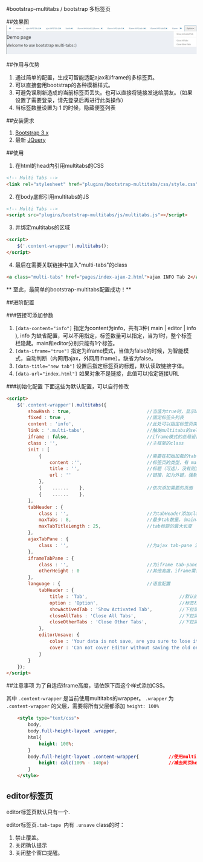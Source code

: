 #bootstrap-multitabs / bootstrap 多标签页

##效果图
![Multi Tabs Screenshot](screenshot.jpg)

##作用与优势
1. 通过简单的配置，生成可智能适配ajax和iframe的多标签页。
2. 可以直接套用bootstrap的各种模板样式。
3. 可避免误刷新造成的当前标签页丢失。也可以直接将链接发送给朋友。（如果设置了需要登录，请先登录后再进行此类操作）
4. 当标签数量设置为 1 的时候，隐藏便签列表

##安装需求
1. [Bootstrap 3.x](http://getbootstrap.com/)
2. 最新 [JQuery](http://jquery.com/)

##使用
1. 在html的head内引用multitabs的CSS
```html
<!-- Multi Tabs -->
<link rel="stylesheet" href="plugins/bootstrap-multitabs/css/style.css">
```

2. 在body底部引用multitabs的JS
```html
<!-- Multi Tabs -->
<script src="plugins/bootstrap-multitabs/js/multitabs.js"></script>
```

3. 并绑定multitabs的区域
```html
<script>
    $('.content-wrapper').multitabs();
</script>
```

4. 最后在需要关联链接中加入"multi-tabs"的class
```html
<a class="multi-tabs" href="pages/index-ajax-2.html">ajax INFO Tab 2</a>
```

** 至此，最简单的bootstrap-multitabs配置成功！**


##进阶配置

###链接可添加参数
1. ```[data-content="info"]``` 指定为content为info，共有3种( main | editor | info ), info 为缺省配置，可以不用指定，标签数量可以指定，当为1时，整个标签栏隐藏。main和editor分别只能有1个标签。
2. ```[data-iframe="true"]``` 指定为iframe模式，当值为false的时候，为智能模式，自动判断（内网用ajax，外网用iframe）。缺省为false。
3. ```[data-title="new tab"]``` 设置后指定标签页的标题，默认读取链接字体。
4. ```[data-url="index.html"]``` 如果对象不是<a>链接，此值可以指定链接URL

###初始化配置
下面这些为默认配置，可以自行修改
```html
<script>
    $('.content-wrapper').multitabs({
        showHash : true,                            //当值为true时，显示URL的hash，避免误按F5或者刷新的页面丢失，不过需要注意URL栏参数的泄露。
        fixed : true ,                              //固定标签头列表
        content : 'info',                           //此处可以指定标签页类型名称，一般不需要修改。
        link : '.multi-tabs',                       //触发multitabs的selector text，注意需要有".","#"等
        iframe : false,                             //iframe模式的总局设置。当值为false的时候，为智能模式，自动判断（内网用ajax，外网用iframe）。缺省为false。
        class : '',                                 //主框架的class
        init : [
            {                                       //需要在初始加载的tab
                content :'',                        //标签页的类型，有 main | info | editor
                title : '',                         //标题（可选），没有则显示网址
                url : ''                            //链接，如为外链，强制为info页
            }, 
            {    ......    },                       //依次添加需要的页面
            {    ......    },
        ],       
        tabHeader : {
            class : '',                             //为tabHeader添加class
            maxTabs : 8,                            //最多tab数量。（main和editor不计算在内)
            maxTabTitleLength : 25,                 //tab标题的最大长度
        },
        ajaxTabPane : {
            class : '',                             //为ajax tab-pane 添加class
        },
        iframeTabPane : {
            class : '',                             //为iframe tab-pane 添加class
            otherHeight : 0                         //其他高度，iframe需要剔除的高度，如footer
        },
        language : {                                //语言配置
            tabHeader : {
                title : 'Tab',                                  //默认的标签页名称
                option : 'Option',                              //标签栏的下拉菜单名称
                showActivedTab : 'Show Activated Tab',          //下拉菜单的显示激活页面
                closeAllTabs : 'Close All Tabs',                //下拉菜单的关闭所有页面
                closeOtherTabs : 'Close Other Tabs',            //下拉菜单的关闭其他页面
            },
            editorUnsave: {
                colse : 'Your data is not save, are you sure to lose it?',   //关闭未保存editor标签页的警示
                cover : 'Can not cover Editor without saving the old one!'   //覆盖未保存editor标签页的警示
            }
        }
    });
</script>
```

##注意事项
为了自适应iframe高度，请依照下面这个样式添加CSS。

其中 ```.content-wrapper``` 是当前使用multitabs的wrapper。 ```.wrapper``` 为 ```.content-wrapper``` 的父层，需要将所有父层都添加 ```height: 100%```
```html
    <style type="text/css">
        body,
        body.full-height-layout .wrapper,
        html{
            height: 100%;
        }
        body.full-height-layout .content-wrapper{           //使用multitabs的wrapper
            height: calc(100% - 140px)                      //减去网页header和footer的高度，AdminLTE的为140px
        }
    </style>
```

## editor标签页
editor标签页默认只有一个.

editor标签页```.tab-tape ```内有 ``` .unsave ``` class的时：
1. 禁止覆盖。
2. 关闭确认提示
3. 关闭整个窗口提醒。